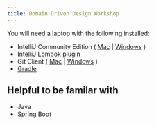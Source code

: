 ```yaml
---
title: Domain Driven Design Workshop
---
```


You will need a laptop with the following installed:

* IntelliJ Community Edition 
 ( [Mac](https://www.jetbrains.com/idea/download/download-thanks.html?platform=mac&code=IIC) | 
   [Windows](https://www.jetbrains.com/idea/download/download-thanks.html?platform=windows&code=IIC) )
* IntelliJ [Lombok plugin](https://projectlombok.org/setup/intellij)
* Git Client 
   ( [Mac](https://git-scm.com/download/mac) | 
   [Windows](https://git-scm.com/download/win) )
* [Gradle](https://gradle.org/install/)

## Helpful to be familar with
* Java
* Spring Boot

